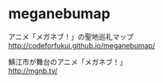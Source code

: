 # meganebumap  
アニメ「メガネブ！」の聖地巡礼マップ  
http://codeforfukui.github.io/meganebumap/  

鯖江市が舞台のアニメ「メガネブ！」  
http://mgnb.tv/  
